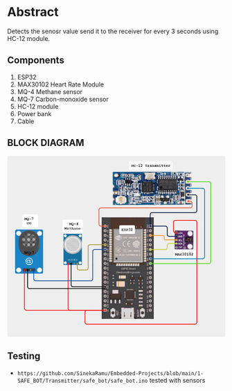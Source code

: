 # Abstract 

Detects the senosr value send it to the receiver for every 3 seconds using HC-12 module.

## Components

1. ESP32
2. MAX30102 Heart Rate Module
3. MQ-4 Methane sensor
4. MQ-7 Carbon-monoxide sensor
5. HC-12 module
6. Power bank
7. Cable

## BLOCK DIAGRAM

<img src="../Resources/transmitter-bd.png" alt="node mcu with components">

## Testing
- `https://github.com/SinekaRamu/Embedded-Projects/blob/main/1-SAFE_BOT/Transmitter/safe_bot/safe_bot.ino` tested with sensors
